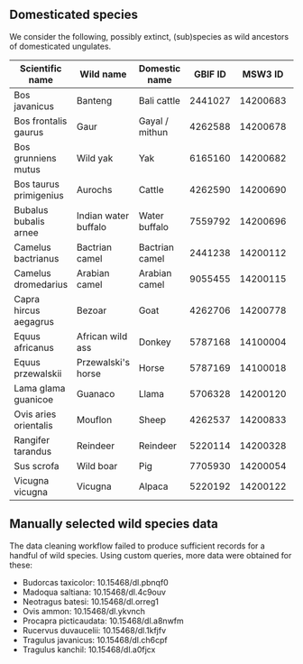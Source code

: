 Domesticated species
--------------------

We consider the following, possibly extinct, (sub)species as wild ancestors of domesticated ungulates.

| Scientific name        | Wild name            | Domestic name  | GBIF ID | MSW3 ID  | Article DOI                      | GBIF data DOI      |
|------------------------|----------------------|----------------|---------|----------|----------------------------------|--------------------|
| Bos javanicus          | Banteng              | Bali cattle    | 2441027 | 14200683 | 10.13057/biodiv/d160230          | 10.15468/dl.gez0fu |
| Bos frontalis gaurus   | Gaur                 | Gayal / mithun | 4262588 | 14200678 | 10.1093/gigascience/gix094       | 10.15468/dl.4wqyum |
| Bos grunniens mutus    | Wild yak             | Yak            | 6165160 | 14200682 | 10.1111/j.1365-2699.2010.02379.x | 10.15468/dl.ghsq5k |
| Bos taurus primigenius | Aurochs              | Cattle         | 4262590 | 14200690 | 10.1038/hdy.2016.79              | 10.15468/dl.umadrb |
| Bubalus bubalis arnee  | Indian water buffalo | Water buffalo  | 7559792 | 14200696 | 10.1111/j.1365-2052.2010.02166.x | 10.15468/dl.hmvx8i |
| Camelus bactrianus     | Bactrian camel       | Bactrian camel | 2441238 | 14200112 | 10.1111/j.1365-2052.2008.01848.x | 10.15468/dl.xpccdk |
| Camelus dromedarius    | Arabian camel        | Arabian camel  | 9055455 | 14200115 | 10.1073/pnas.1519508113          | 10.15468/dl.1ccpft |
| Capra hircus aegagrus  | Bezoar               | Goat           | 4262706 | 14200778 | 10.1073/pnas.0804782105          | 10.15468/dl.eluwca |
| Equus africanus        | African wild ass     | Donkey         | 5787168 | 14100004 | 10.1098/rspb.2010.0708           | 10.15468/dl.zwa3id |
| Equus przewalskii      | Przewalski's horse   | Horse          | 5787169 | 14100018 | 10.1073/pnas.1111122109          | 10.15468/dl.jemutr |
| Lama glama guanicoe    | Guanaco              | Llama          | 5706328 | 14200120 | 10.1098/rspb.2001.1774           | 10.15468/dl.zbzcx8 |
| Ovis aries orientalis  | Mouflon              | Sheep          | 4262537 | 14200833 | 10.1038/hdy.2010.122             | 10.15468/dl.c8cqbw |
| Rangifer tarandus      | Reindeer             | Reindeer       | 5220114 | 14200328 | 10.1098/rspb.2008.0332           | 10.15468/dl.sh1osv |
| Sus scrofa             | Wild boar            | Pig            | 7705930 | 14200054 | PMID:10747069                    | 10.15468/dl.rgyaaf |
| Vicugna vicugna        | Vicugna              | Alpaca         | 5220192 | 14200122 | 10.1098/rspb.2001.1774           | 10.15468/dl.qpjtrx |

Manually selected wild species data
-----------------------------------

The data cleaning workflow failed to produce sufficient records for a handful of wild species. Using custom queries, more data
were obtained for these:

- Budorcas taxicolor: 10.15468/dl.pbnqf0
- Madoqua saltiana: 10.15468/dl.4c9ouv
- Neotragus batesi: 10.15468/dl.orreg1
- Ovis ammon: 10.15468/dl.ykvnch
- Procapra picticaudata: 10.15468/dl.a8nwfm
- Rucervus duvaucelii: 10.15468/dl.1kfjfv
- Tragulus javanicus: 10.15468/dl.ch6cpf
- Tragulus kanchil: 10.15468/dl.a0fjcx